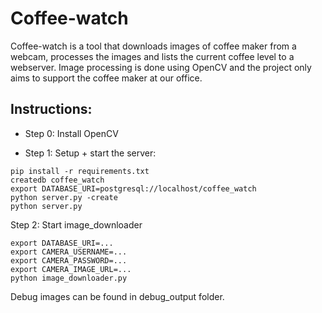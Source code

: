 Coffee-watch
============

Coffee-watch is a tool that downloads images of coffee maker from a webcam,
processes the images and lists the current coffee level to a webserver. Image
processing is done using OpenCV and the project only aims to support the coffee
 maker at our office.

Instructions:
-------------

 - Step 0: Install OpenCV

 - Step 1: Setup + start the server:

```
pip install -r requirements.txt
createdb coffee_watch
export DATABASE_URI=postgresql://localhost/coffee_watch
python server.py -create
python server.py
```

Step 2: Start image_downloader

```
export DATABASE_URI=...
export CAMERA_USERNAME=...
export CAMERA_PASSWORD=...
export CAMERA_IMAGE_URL=...
python image_downloader.py
```

Debug images can be found in debug_output folder.
